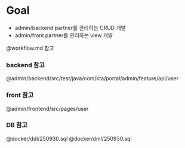 # Goal
- admin/backend partner를 관리하는 CRUD 개발
- admin/front partner를 관리하는 view 개발

@workflow.md 참고

### backend 참고
@admin/backend/src/test/java/com/kta/portal/admin/feature/api/user

### front 참고
@admin/frontend/src/pages/user

### DB 참고
@docker/ddl/250930.sql
@docker/dml/250930.sql